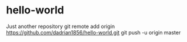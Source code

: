 # hello-world
Just another repository
git remote add origin https://github.com/dadrian1856/hello-world.git
git push -u origin master
